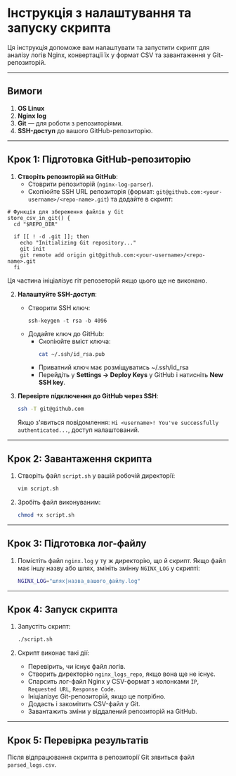 
# Інструкція з налаштування та запуску скрипта

Ця інструкція допоможе вам налаштувати та запустити скрипт для аналізу логів Nginx, конвертації їх у формат CSV та завантаження у Git-репозиторій.

---

## Вимоги

1. **OS Linux**
2. **Nginx log** 
3. **Git** — для роботи з репозиторіями.
4. **SSH-доступ** до вашого GitHub-репозиторію.

---

## Крок 1: Підготовка GitHub-репозиторію

1. **Створіть репозиторій на GitHub**:
   - Стоврити репозиторій (`nginx-log-parser`).
   - Скопіюйте SSH URL репозиторія (формат: `git@github.com:<your-username>/<repo-name>.git`) та додайте в скрипт:
```
# Функція для збереження файлів у Git
store_csv_in_git() {
  cd "$REPO_DIR"

  if [[ ! -d .git ]]; then
    echo "Initializing Git repository..."
    git init
    git remote add origin git@github.com:<your-username>/<repo-name>.git
  fi

```
Ця частина ініціалізує гіт репозеторій якщо цього ще не виконано.

2. **Налаштуйте SSH-доступ**:
   - Створити SSH ключ:
     ```
     ssh-keygen -t rsa -b 4096
     ```
   - Додайте ключ до GitHub:
     - Скопіюйте вміст ключа:
       ```bash
       cat ~/.ssh/id_rsa.pub
       ```
     - Приватний ключ має розміщуватись ~/.ssh/id_rsa
     - Перейдіть у **Settings → Deploy Keys** у GitHub і натисніть **New SSH key**.

3. **Перевірте підключення до GitHub через SSH**:
   ```bash
   ssh -T git@github.com
   ```
   Якщо з'явиться повідомлення: `Hi <username>! You've successfully authenticated...`, доступ налаштований.

---

## Крок 2: Завантаження скрипта

1. Створіть файл `script.sh` у вашій робочій директорії:
   ```bash
   vim script.sh
   ```
3. Зробіть файл виконуваним:
   ```bash
   chmod +x script.sh
   ```

---

## Крок 3: Підготовка лог-файлу

1. Помістіть файл `nginx.log` у ту ж директорію, що й скрипт. Якщо файл має іншу назву або шлях, змініть змінну `NGINX_LOG` у скрипті:
   ```bash
   NGINX_LOG="шлях|назва_вашого_файлу.log"
   ```
---

## Крок 4: Запуск скрипта

1. Запустіть скрипт:
   ```bash
   ./script.sh
   ```

2. Скрипт виконає такі дії:
   - Перевірить, чи існує файл логів.
   - Створить директорію `nginx_logs_repo`, якщо вона ще не існує.
   - Спарсить лог-файл Nginx у CSV-формат з колонками `IP`, `Requested URL`, `Response Code`.
   - Ініціалізує Git-репозиторій, якщо це потрібно.
   - Додасть і закомітить CSV-файл у Git.
   - Завантажить зміни у віддалений репозиторій на GitHub.

---

## Крок 5: Перевірка результатів
Після відпрацювання скрипта в репозиторії Git зявиться файл `parsed_logs.csv`.

